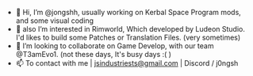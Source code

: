 - 👋 Hi, I’m @jongshh, usually working on Kerbal Space Program mods, and some visual coding
- 👀 also I’m interested in Rimworld, Which developed by Ludeon Studio. I'd likes to build some Patches or Translation Files. (very sometimes)
- 💞️ I’m looking to collaborate on Game Develop, with our team @T3amEvo1. (not these days, It's busy days :( )
- 📫 To contact with me | jsindustriests@gmail.com | Discord / j0ngsh

<!---
jongshh/jongshh is a ✨ special ✨ repository because its `README.md` (this file) appears on your GitHub profile.
You can click the Preview link to take a look at your changes.
--->
